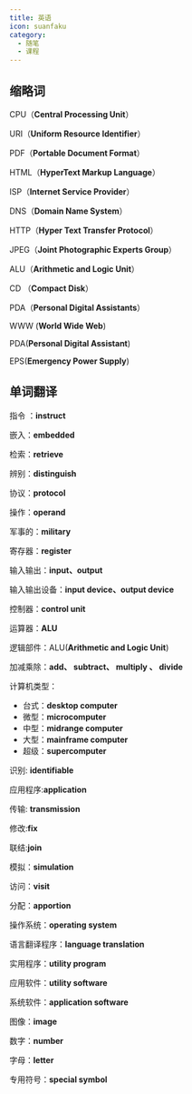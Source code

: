 ```yaml
---
title: 英语
icon: suanfaku
category:
  - 随笔
  - 课程
---
```


## 缩略词

CPU（**Central Processing Unit**）

URI（**Uniform Resource Identifier**）

PDF（**Portable Document Format**）

HTML（**HyperText Markup Language**）

ISP（**Internet Service Provider**）

DNS（**Domain Name System**）

HTTP（**Hyper Text Transfer Protocol**）

JPEG（**Joint Photographic Experts Group**）

ALU（**Arithmetic and Logic Unit**）

CD （**Compact Disk**）

PDA（**Personal Digital Assistants**）

WWW (**World Wide Web**)

PDA(**Personal Digital Assistant**)

EPS(**Emergency Power Supply**)





## 单词翻译

指令 ：**instruct**

嵌入：**embedded**

检索：**retrieve**

辨别：**distinguish**

协议：**protocol**

操作：**operand**

军事的：**military**

寄存器：**register**

输入输出：**input、output**

输入输出设备：**input device、output device**

控制器：**control unit**

运算器：**ALU**

逻辑部件：ALU(**Arithmetic and Logic Unit**)

加减乘除：**add、 subtract、 multiply 、 divide**

计算机类型：

* 台式：**desktop computer**
* 微型：**microcomputer**
* 中型：**midrange computer**
* 大型：**mainframe computer**
* 超级：**supercomputer**





识别: **identifiable**

应用程序:**application**

传输: **transmission**

修改:**fix**

联结:**join**

模拟：**simulation**

访问：**visit**

分配：**apportion**

操作系统：**operating system**

语言翻译程序：**language translation**

实用程序：**utility program**

应用软件：**utility software**

系统软件：**application software**

图像：**image**

数字：**number**

字母：**letter**

专用符号：**special symbol**
